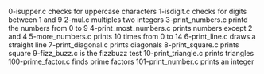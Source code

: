 0-isupper.c checks for uppercase characters
1-isdigit.c checks for digits between 1 and 9
2-mul.c multiples two integers
3-print_numbers.c printd the numbers from 0 to 9
4-print_most_numbers.c prints numbers except 2 and 4
5-more_numbers.c prints 10 times from 0 to 14
6-print_line.c draws a straight line
7-print_diagonal.c prints diagonals
8-print_square.c prints square
9-fizz_buzz.c is the fizzbuzz test
10-print_triangle.c prints triangles
100-prime_factor.c finds prime factors
101-print_number.c prints an integer
